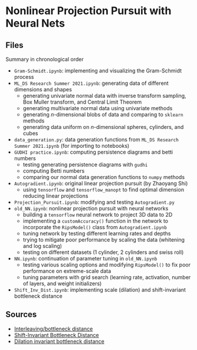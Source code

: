 # Nonlinear Projection Pursuit with Neural Nets
## Files
Summary in chronological order
* `Gram-Schmidt.ipynb`: implementing and visualizing the Gram-Schmidt process
* `ML_DS Research Summer 2021.ipynb`: generating data of different dimensions and shapes
  - generating univariate normal data with inverse transform sampling, Box Muller transform, and Central Limit Theorem
  - generating multivariate normal data using univariate methods
  - generating $n$-dimensional blobs of data and comparing to `sklearn` methods
  - generating data uniform on $n$-dimensional spheres, cylinders, and cubes
* `data_generation.py`: data generation functions from `ML_DS Research Summer 2021.ipynb` (for importing to notebooks)
* `GUDHI practice.ipynb`: computing persistence diagrams and betti numbers
  - testing generating persistence diagrams with `gudhi`
  - computing Betti numbers
  - comparing our normal data generation functions to `numpy` methods
* `Autogradient.ipynb`: original linear projection pursuit (by Zhaoyang Shi)
  - using `tensorflow` and `tensorflow_manopt` to find optimal dimension reducing linear projections
* `Projection_Pursuit.ipynb`: modifying and testing `Autogradient.py`
* `old_NN.ipynb`: nonlinear projection pursuit with neural networks
  - building a `tensorflow` neural network to project 3D data to 2D 
  - implementing a `customAccuracy()` function in the network to incorporate the `RipsModel()` class from `Autogradient.ipynb`
  - tuning network by testing different learning rates and depths
  - trying to mitigate poor performance by scaling the data (whitening and log scaling)
  - testing on different datasets (1 cylinder, 2 cylinders and swiss roll)
* `NN.ipynb`: continuation of parameter tuning in `old_NN.ipynb`
  - testing various scaling options and modifying `RipsModel()` to fix poor performance on extreme-scale data
  - tuning parameters with grid search (learning rate, activation, number of layers, and weight initializers)
* `Shift_Inv_Dist.ipynb`: implementing scale (dilation) and shift-invariant bottleneck distance

## Sources
* [Interleaving/bottleneck distance](https://arxiv.org/pdf/2201.13012.pdf)
* [Shift-Invariant Bottleneck Distance](https://donsheehy.net/research/cavanna18computing.pdf)
* [Dilation invariant bottleneck distance](https://arxiv.org/pdf/2104.01672.pdf)
